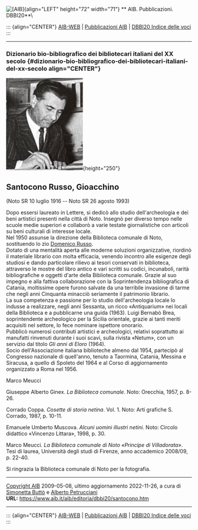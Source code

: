 ![\[AIB\]](/aib/wi/aibv72.gif){align="LEFT" height="72" width="71"}
** AIB. Pubblicazioni. DBBI20**\

::: {align="CENTER"}
[AIB-WEB](/) \| [Pubblicazioni AIB](/pubblicazioni/) \| [DBBI20 Indice
delle voci](dbbi20.htm)
:::

------------------------------------------------------------------------

### Dizionario bio-bibliografico dei bibliotecari italiani del XX secolo {#dizionario-bio-bibliografico-dei-bibliotecari-italiani-del-xx-secolo align="CENTER"}

![\[Ritratto\]](santocono.jpg){height="250"}

## Santocono Russo, Gioacchino

(Noto SR 10 luglio 1916 -- Noto SR 26 agosto 1993)

Dopo essersi laureato in Lettere, si dedicò allo studio
dell\'archeologia e dei beni artistici presenti nella città di Noto.
Insegnò per diverso tempo nelle scuole medie superiori e collaborò a
varie testate giornalistiche con articoli su beni culturali di interesse
locale.\
Nel 1950 assunse la direzione della Biblioteca comunale di Noto,
sostituendo lo zio [Domenico Russo](russod.htm).\
Dotato di una mentalità aperta alle moderne soluzioni organizzative,
riordinò il materiale librario con molta efficacia, venendo incontro
alle esigenze degli studiosi e dando particolare rilievo ai tesori
conservati in biblioteca, attraverso le mostre del libro antico e vari
scritti su codici, incunaboli, rarità bibliografiche e oggetti d\'arte
della Biblioteca comunale. Grazie al suo impegno e alla fattiva
collaborazione con la Soprintendenza bibliografica di Catania,
moltissime opere furono salvate da una terribile invasione di tarme che
negli anni Cinquanta minacciò seriamente il patrimonio librario.\
La sua competenza e passione per lo studio dell\'archeologia locale lo
indusse a realizzare, negli anni Sessanta, un ricco «Antiquarium» nei
locali della Biblioteca e a pubblicarne una guida (1963). Luigi Bernabò
Brea, soprintendente archeologico per la Sicilia orientale, grazie ai
tanti meriti acquisiti nel settore, lo fece nominare ispettore
onorario.\
Pubblicò numerosi contributi artistici e archeologici, relativi
soprattutto ai manufatti rinvenuti durante i suoi scavi, sulla rivista
«Netum», con un servizio dal titolo *Gli anni di Eloro* (1964).\
Socio dell\'Associazione italiana biblioteche almeno dal 1954, partecipò
al Congresso nazionale di quell\'anno, tenuto a Taormina, Catania,
Messina e Siracusa, a quello di Spoleto del 1964 e al Corso di
aggiornamento organizzato a Roma nel 1956.

Marco Meucci

Giuseppe Alberto Ginex. *La Biblioteca comunale*. Noto: Orecchia, 1957,
p. 8-26.

Corrado Coppa. *Cosette di storia netina*. Vol. 1. Noto: Arti grafiche
S. Corrado, 1987, p. 10-11.

Emanuele Umberto Muscova. *Alcuni uomini illustri netini*. Noto: Circolo
didattico «Vincenzo Littara», 1998, p. 30.

Marco Meucci. *La Biblioteca comunale di Noto «Principe di
Villadorata»*. Tesi di laurea, Università degli studi di Firenze, anno
accademico 2008/09, p. 22-40.

Si ringrazia la Biblioteca comunale di Noto per la fotografia.

------------------------------------------------------------------------

[Copyright AIB](/su-questo-sito/dichiarazione-di-copyright-aib-web/)
2009-05-08, ultimo aggiornamento 2022-11-26, a cura di [Simonetta
Buttò](/aib/redazione3.htm) e [Alberto
Petrucciani](/su-questo-sito/redazione-aib-web/)\
**URL:** https://www.aib.it/aib/editoria/dbbi20/santocono.htm

------------------------------------------------------------------------

::: {align="CENTER"}
[AIB-WEB](/) \| [Pubblicazioni AIB](/pubblicazioni/) \| [DBBI20 Indice
delle voci](dbbi20.htm)
:::
